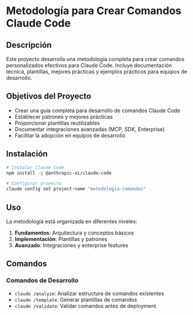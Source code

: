 # Metodología para Crear Comandos Claude Code

## Descripción

Este proyecto desarrolla una metodología completa para crear comandos personalizados efectivos para Claude Code. Incluye documentación técnica, plantillas, mejores prácticas y ejemplos prácticos para equipos de desarrollo.

## Objetivos del Proyecto

- Crear una guía completa para desarrollo de comandos Claude Code
- Establecer patrones y mejores prácticas
- Proporcionar plantillas reutilizables
- Documentar integraciones avanzadas (MCP, SDK, Enterprise)
- Facilitar la adopción en equipos de desarrollo

## Instalación

```bash
# Instalar Claude Code
npm install -g @anthropic-ai/claude-code

# Configurar proyecto
claude config set project-name "metodologia-comandos"
```

## Uso

La metodología está organizada en diferentes niveles:
1. **Fundamentos**: Arquitectura y conceptos básicos
2. **Implementación**: Plantillas y patrones
3. **Avanzado**: Integraciones y enterprise features

## Comandos

### Comandos de Desarrollo
- `claude /analyze`: Analizar estructura de comandos existentes
- `claude /template`: Generar plantillas de comandos
- `claude /validate`: Validar comandos antes de deployment

